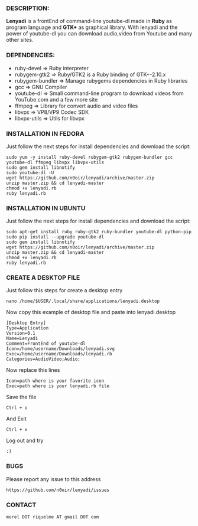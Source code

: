 ### DESCRIPTION:
   **Lenyadi** is a frontEnd of command-line youtube-dl made in **Ruby** as program language and **GTK+** as graphical         library.
   With lenyadi and the power of youtube-dl you can download audio,video from Youtube and many other sites.

### DEPENDENCIES:
  * ruby-devel      => Ruby interpreter
  * rubygem-gtk2    => Ruby/GTK2 is a Ruby binding of GTK+-2.10.x
  * rubygem-bundler => Manage rubygems dependencies in Ruby libraries
  * gcc 	          => GNU Compiler
  * youtube-dl	    => Small command-line program to download videos from YouTube.com and a few more site
  * ffmpeg          => Library for convert audio and video files
  * libvpx          => VP8/VP9 Codec SDK
  * libvpx-utils    => Utils for libvpx

### INSTALLATION IN FEDORA

Just follow the next steps for install dependencies and download the script:

    sudo yum -y install ruby-devel rubygem-gtk2 rubygem-bundler gcc youtube-dl ffmpeg libvpx libvpx-utils
    sudo gem install libnotify
    sudo youtube-dl -U
    wget https://github.com/n0oir/lenyadi/archive/master.zip
    unzip master.zip && cd lenyadi-master
    chmod +x lenyadi.rb
    ruby lenyadi.rb

### INSTALLATION IN UBUNTU

Just follow the next steps for install dependencies and download the script:

    sudo apt-get install ruby ruby-gtk2 ruby-bundler youtube-dl python-pip
    sudo pip install --upgrade youtube-dl
    sudo gem install libnotify
    wget https://github.com/n0oir/lenyadi/archive/master.zip
    unzip master.zip && cd lenyadi-master
    chmod +x lenyadi.rb
    ruby lenyadi.rb

### CREATE A DESKTOP FILE
Just follow this steps for create a desktop entry

    nano /home/$USER/.local/share/applications/lenyadi.desktop
    
Now copy this example of desktop file and paste into lenyadi.desktop

    [Desktop Entry]
    Type=Application  
    Version=0.1
    Name=Lenyadi
    Comment=FrontEnd of youtube-dl
    Icon=/home/username/Downloads/lenyadi.svg
    Exec=/home/username/Downloads/lenyadi.rb
    Categories=AudioVideo;Audio;

Now replace this lines

    Icon=path where is your favorite icon
    Exec=path where is your lenyadi.rb file
    
Save the file 

    Ctrl + o
    
And Exit

    Ctrl + x
    
Log out and try

    :)

### BUGS 

Please report any issue to this address

    https://github.com/n0oir/lenyadi/issues
    
### CONTACT

    morel DOT riquelme AT gmail DOT com
    

